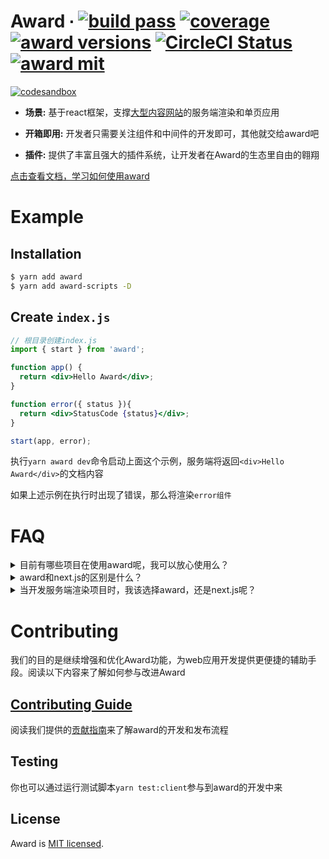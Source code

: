 # Award ∙ [![build pass](https://img.shields.io/circleci/build/github/XimalayaCloud/award/master.svg)](https://circleci.com/gh/XimalayaCloud/award)  [![coverage](https://img.shields.io/codecov/c/github/XimalayaCloud/award/master.svg)](https://codecov.io/github/XimalayaCloud/award?branch=master) [![award versions](https://img.shields.io/npm/v/award.svg)](https://www.npmjs.com/package/award) [![CircleCI Status](https://circleci.com/gh/XimalayaCloud/award.svg?style=shield&circle-token=:circle-token)](https://circleci.com/gh/XimalayaCloud/award) [![award mit](https://img.shields.io/badge/license-MIT-blue.svg)](https://github.com/XimalayaCloud/award/blob/master/LICENSE) 

[![codesandbox](https://codesandbox.io/static/img/play-codesandbox.svg)](https://codesandbox.io/s/awardhello-world-0y1fi?fontsize=14&hidenavigation=1&theme=dark)

- **场景:** 基于react框架，支撑[大型内容网站](#faq)的服务端渲染和单页应用

- **开箱即用:** 开发者只需要关注组件和中间件的开发即可，其他就交给award吧

- **插件:** 提供了丰富且强大的插件系统，让开发者在Award的生态里自由的翱翔

[点击查看文档，学习如何使用award](http://openact.ximalaya.com/award/docs/basic/intro/)

# Example

## Installation

```bash
$ yarn add award 
$ yarn add award-scripts -D
```
## Create `index.js`

```jsx
// 根目录创建index.js
import { start } from 'award';

function app() {
  return <div>Hello Award</div>;
}

function error({ status }){
  return <div>StatusCode {status}</div>;
}

start(app, error);
```

执行`yarn award dev`命令启动上面这个示例，服务端将返回`<div>Hello Award</div>`的文档内容

如果上述示例在执行时出现了错误，那么将渲染`error组件`

# FAQ

<details>
  <summary>目前有哪些项目在使用award呢，我可以放心使用么？</summary>

> 喜马拉雅内部的服务端渲染项目都是使用award进行构建的，所以你不必担心框架的维护问题

- [喜马拉雅主站](https://www.ximalaya.com/)

- [喜马拉雅m站](https://m.ximalaya.com/)

- [喜马拉雅国际站](https://www.himalaya.com/)

- [喜马拉雅圈子](http://m.ximalaya.com/quanzi/9)

- [喜马拉雅广告投放](http://yingxiao.ximalaya.com/)

</details>

<details>
  <summary>award和next.js的区别是什么？</summary>

> award和[next.js](https://github.com/zeit/next.js)都是一个基于react的服务端渲染框架，假设你已经了解next.js框架了，接下来我们来说明award和next.js的区别

- 基于[react-router](https://github.com/ReactTraining/react-router)实现了[`award-router`](http://openact.ximalaya.com/award/docs/router/intro/)，其提供了更精细化的路由控制
  
  - 比如你可以定义`path="/:id(\\d+)"`来匹配全是数字的路由，对于强SEO需求的项目很有用处。请查看[react-router](https://github.com/ReactTraining/react-router)来了解path定义的规则

  - 你可以使用`award-router`提供的[路由生命周期](http://openact.ximalaya.com/award/docs/router/intro/#%E7%94%9F%E5%91%BD%E5%91%A8%E6%9C%9F)来精细化控制前端的每次路由切换。比如用户离开当前路由时，可以使用自定义弹窗组件来确认是否离开

  - 支持自定义的嵌套路由，定义规则和`react-router`一致，使用上稍有差异，[点击查看](http://openact.ximalaya.com/award/docs/router/nestedRoute/)

  - 当然`next.js`关于路由的所有功能，我们也都是支持的

- 关于 CSS-in-JS ，[可以点击了解更多](http://openact.ximalaya.com/award/docs/basic/static/#%E6%A0%B7%E5%BC%8F)
  
  - 开发者只需要通过`import './style.scss'`的形式引用，即可实现 CSS-in-JS，且自动实现了样式scope和开发阶段的样式缓存
  
  - 无需任何配置，编译后即可将样式提取到css文件，且在生产环境运行时可以根据路由按需加载，包括服务端渲染直出时

  - `next.js`目前还需要一些配置来实现

- award提供了丰富且强大的插件系统，可以不断的给Award注入活力。`next.js`暂未表态其插件市场

- 提出了运行包和工具包的思想，极大的减少了，在node环境运行时，所需安装依赖的体积。`next.js`不支持

- award基于[koa](https://github.com/koajs/koa)，开发者可以通过写中间件自由扩展服务端能力

  - 开发阶段，我们支持中间件的热更新功能

  - `next.js`需要自行通过`koa`或者`express`再次封装一下，才能方便的使用中间件

- [更多功能，欢迎查看文档进行探索](http://openact.ximalaya.com/award/docs/basic/intro/)

</details>

<details>
  <summary>当开发服务端渲染项目时，我该选择award，还是next.js呢？</summary>

- 如果你的项目对SEO要求比较高，且是大型的服务端渲染项目，推荐使用`award`。其可以更好的帮你管理路由，管理中间件，管理样式的开发等

- 如果项目不是那么大，对SEO的要求不是很苛刻，那还是推荐使用`next.js`吧

- 两者各有优缺点，建议都使用下对比看看。整体的上手和学习成本，两者都差不多

</details>


# Contributing

我们的目的是继续增强和优化Award功能，为web应用开发提供更便捷的辅助手段。阅读以下内容来了解如何参与改进Award

## [Contributing Guide](http://openact.ximalaya.com/award/docs/more/CONTRIBUTING/)

阅读我们提供的[贡献指南](http://openact.ximalaya.com/award/docs/more/CONTRIBUTING/)来了解award的开发和发布流程

## Testing

你也可以通过运行测试脚本`yarn test:client`参与到award的开发中来

## License

Award is [MIT licensed](./LICENSE).


